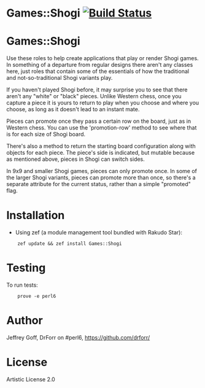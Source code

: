 # Games::Shogi [![Build Status](https://secure.travis-ci.org/drforr/perl6-Games-Shogi.svg?branch=master)](http://travis-ci.org/drforr/perl6-Games-Shogi)
Games::Shogi
=======

Use these roles to help create applications that play or render Shogi games. In something of a departure from regular designs there aren't any classes here, just roles that contain some of the essentials of how the traditional and not-so-traditional Shogi variants play.

If you haven't played Shogi before, it may surprise you to see that there aren't any "white" or "black" pieces. Unlike Western chess, once you capture a piece it is yours to return to play when you choose and where you choose, as long as it doesn't lead to an instant mate.

Pieces can promote once they pass a certain row on the board, just as in Western chess. You can use the 'promotion-row' method to see where that is for each size of Shogi board.

There's also a method to return the starting board configuration along with objects for each piece. The piece's side is indicated, but mutable because as mentioned above, pieces in Shogi can switch sides.

In 9x9 and smaller Shogi games, pieces can only promote once. In some of the larger Shogi variants, pieces can promote more than once, so there's a separate attribute for the current status, rather than a simple "promoted" flag.

Installation
============

* Using zef (a module management tool bundled with Rakudo Star):

```
    zef update && zef install Games::Shogi
```

Testing
=======

To run tests:

```
    prove -e perl6
```

Author
======

Jeffrey Goff, DrForr on #perl6, https://github.com/drforr/

License
=======

Artistic License 2.0
